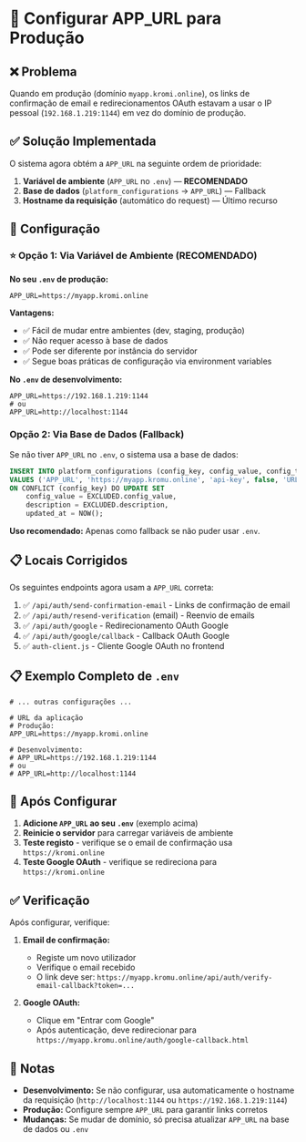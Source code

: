 # 🔧 Configurar APP_URL para Produção

## ❌ Problema

Quando em produção (domínio `myapp.kromi.online`), os links de confirmação de email e redirecionamentos OAuth estavam a usar o IP pessoal (`192.168.1.219:1144`) em vez do domínio de produção.

## ✅ Solução Implementada

O sistema agora obtém a `APP_URL` na seguinte ordem de prioridade:

1. **Variável de ambiente** (`APP_URL` no `.env`) — **RECOMENDADO**
2. **Base de dados** (`platform_configurations` → `APP_URL`) — Fallback
3. **Hostname da requisição** (automático do request) — Último recurso

## 🔧 Configuração

### ⭐ Opção 1: Via Variável de Ambiente (RECOMENDADO)

**No seu `.env` de produção:**

```env
APP_URL=https://myapp.kromi.online
```

**Vantagens:**
- ✅ Fácil de mudar entre ambientes (dev, staging, produção)
- ✅ Não requer acesso à base de dados
- ✅ Pode ser diferente por instância do servidor
- ✅ Segue boas práticas de configuração via environment variables

**No `.env` de desenvolvimento:**

```env
APP_URL=https://192.168.1.219:1144
# ou
APP_URL=http://localhost:1144
```

### Opção 2: Via Base de Dados (Fallback)

Se não tiver `APP_URL` no `.env`, o sistema usa a base de dados:

```sql
INSERT INTO platform_configurations (config_key, config_value, config_type, is_encrypted, description)
VALUES ('APP_URL', 'https://myapp.kromu.online', 'api-key', false, 'URL da aplicação em produção')
ON CONFLICT (config_key) DO UPDATE SET
    config_value = EXCLUDED.config_value,
    description = EXCLUDED.description,
    updated_at = NOW();
```

**Uso recomendado:** Apenas como fallback se não puder usar `.env`.

## 📋 Locais Corrigidos

Os seguintes endpoints agora usam a `APP_URL` correta:

1. ✅ `/api/auth/send-confirmation-email` - Links de confirmação de email
2. ✅ `/api/auth/resend-verification` (email) - Reenvio de emails
3. ✅ `/api/auth/google` - Redirecionamento OAuth Google
4. ✅ `/api/auth/google/callback` - Callback OAuth Google
5. ✅ `auth-client.js` - Cliente Google OAuth no frontend

## 📋 Exemplo Completo de `.env`

```env
# ... outras configurações ...

# URL da aplicação
# Produção:
APP_URL=https://myapp.kromi.online

# Desenvolvimento:
# APP_URL=https://192.168.1.219:1144
# ou
# APP_URL=http://localhost:1144
```

## 🔄 Após Configurar

1. **Adicione `APP_URL` ao seu `.env`** (exemplo acima)
2. **Reinicie o servidor** para carregar variáveis de ambiente
3. **Teste registo** - verifique se o email de confirmação usa `https://kromi.online`
4. **Teste Google OAuth** - verifique se redireciona para `https://kromi.online`

## ✅ Verificação

Após configurar, verifique:

1. **Email de confirmação:**
   - Registe um novo utilizador
   - Verifique o email recebido
   - O link deve ser: `https://myapp.kromu.online/api/auth/verify-email-callback?token=...`

2. **Google OAuth:**
   - Clique em "Entrar com Google"
   - Após autenticação, deve redirecionar para `https://myapp.kromu.online/auth/google-callback.html`

## 📝 Notas

- **Desenvolvimento:** Se não configurar, usa automaticamente o hostname da requisição (`http://localhost:1144` ou `https://192.168.1.219:1144`)
- **Produção:** Configure sempre `APP_URL` para garantir links corretos
- **Mudanças:** Se mudar de domínio, só precisa atualizar `APP_URL` na base de dados ou `.env`

